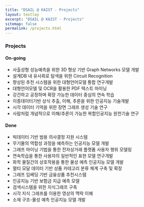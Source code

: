 ```yaml
---
title: "DSAIL @ KAIST - Projects"
layout: textlay
excerpt: "DSAIL @ KAIST - Projects"
sitemap: false
permalink: /projects.html
---
```

### Projects
#### On-going
- 사출성형 성능예측을 위한 3D 형상 기반 Graph Networks 모델 개발
- 설계DB 내 유사회로 탐색을 위한 Circuit Recognition
- 향상된 추천 시스템을 위한 대형언어모델 통합 연구개발
- 대형언어모델 및 OCR을 활용한 PDF 텍스트 마이닝
- 강건하고 공정하며 확장 가능한 데이터 중심의 연속 학습
- 이종데이터기반 상식 추출, 이해, 추론을 위한 인공지능 기술개발
- 시각 데이터 기억을 위한 장면 그래프 생성 기술 연구
- 사람처럼 개념적으로 이해/추론이 가능한 복합인공지능 원천기술 연구

#### Done
- 빅데이터 기반 범용 의사결정 지원 시스템
- 무기물의 역합성 과정을 예측하는 인공지능 모델 개발
- 그래프 마이닝 기법을 통한 전자상거래 플랫폼 사용자 행위 모델링
- 연속학습을 통한 사용자의 일반적인 표현 모델 연구개발
- 화학 물질간의 상호작용을 통한 물성 예측 인공지능 모델 개발
- 멀티 모달 데이터 기반 상품 카테고리 분류 체계 구축 및 확장
- 그래프 임베딩 기반 금융상품 추천시스템
- 인공지능 기반 보험금 지급 예측 모델
- 검색시스템을 위한 지식그래프 구축
- 시각 지식 그래프를 이용한 영상의 맥락 이해
- 소재 구조-물성 예측 인공지능 모델 개발

